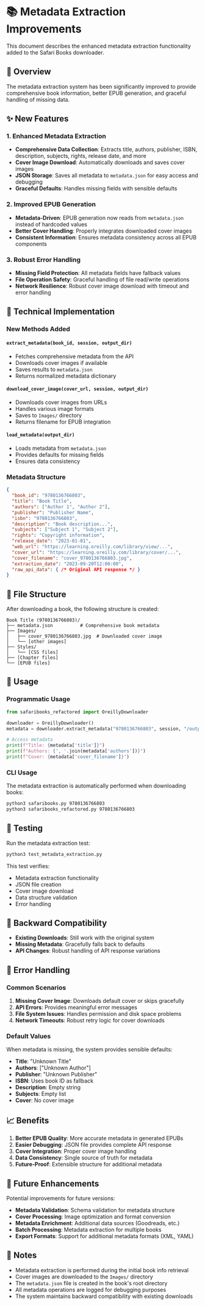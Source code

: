 # 📚 Metadata Extraction Improvements

This document describes the enhanced metadata extraction functionality added to the Safari Books downloader.

## 🎯 Overview

The metadata extraction system has been significantly improved to provide comprehensive book information, better EPUB generation, and graceful handling of missing data.

## ✨ New Features

### 1. Enhanced Metadata Extraction

- **Comprehensive Data Collection**: Extracts title, authors, publisher, ISBN, description, subjects, rights, release date, and more
- **Cover Image Download**: Automatically downloads and saves cover images
- **JSON Storage**: Saves all metadata to `metadata.json` for easy access and debugging
- **Graceful Defaults**: Handles missing fields with sensible defaults

### 2. Improved EPUB Generation

- **Metadata-Driven**: EPUB generation now reads from `metadata.json` instead of hardcoded values
- **Better Cover Handling**: Properly integrates downloaded cover images
- **Consistent Information**: Ensures metadata consistency across all EPUB components

### 3. Robust Error Handling

- **Missing Field Protection**: All metadata fields have fallback values
- **File Operation Safety**: Graceful handling of file read/write operations
- **Network Resilience**: Robust cover image download with timeout and error handling

## 🔧 Technical Implementation

### New Methods Added

#### `extract_metadata(book_id, session, output_dir)`
- Fetches comprehensive metadata from the API
- Downloads cover images if available
- Saves results to `metadata.json`
- Returns normalized metadata dictionary

#### `download_cover_image(cover_url, session, output_dir)`
- Downloads cover images from URLs
- Handles various image formats
- Saves to `Images/` directory
- Returns filename for EPUB integration

#### `load_metadata(output_dir)`
- Loads metadata from `metadata.json`
- Provides defaults for missing fields
- Ensures data consistency

### Metadata Structure

```json
{
  "book_id": "9780136766803",
  "title": "Book Title",
  "authors": ["Author 1", "Author 2"],
  "publisher": "Publisher Name",
  "isbn": "9780136766803",
  "description": "Book description...",
  "subjects": ["Subject 1", "Subject 2"],
  "rights": "Copyright information",
  "release_date": "2023-01-01",
  "web_url": "https://learning.oreilly.com/library/view/...",
  "cover_url": "https://learning.oreilly.com/library/cover/...",
  "cover_filename": "cover_9780136766803.jpg",
  "extraction_date": "2023-09-20T12:00:00",
  "raw_api_data": { /* Original API response */ }
}
```

## 📁 File Structure

After downloading a book, the following structure is created:

```
Book Title (9780136766803)/
├── metadata.json          # Comprehensive book metadata
├── Images/
│   ├── cover_9780136766803.jpg  # Downloaded cover image
│   └── [other images]
├── Styles/
│   └── [CSS files]
├── [Chapter files]
└── [EPUB files]
```

## 🚀 Usage

### Programmatic Usage

```python
from safaribooks_refactored import OreillyDownloader

downloader = OreillyDownloader()
metadata = downloader.extract_metadata("9780136766803", session, "/output/dir")

# Access metadata
print(f"Title: {metadata['title']}")
print(f"Authors: {', '.join(metadata['authors'])}")
print(f"Cover: {metadata['cover_filename']}")
```

### CLI Usage

The metadata extraction is automatically performed when downloading books:

```bash
python3 safaribooks.py 9780136766803
python3 safaribooks_refactored.py 9780136766803
```

## 🧪 Testing

Run the metadata extraction test:

```bash
python3 test_metadata_extraction.py
```

This test verifies:
- Metadata extraction functionality
- JSON file creation
- Cover image download
- Data structure validation
- Error handling

## 🔄 Backward Compatibility

- **Existing Downloads**: Still work with the original system
- **Missing Metadata**: Gracefully falls back to defaults
- **API Changes**: Robust handling of API response variations

## 🐛 Error Handling

### Common Scenarios

1. **Missing Cover Image**: Downloads default cover or skips gracefully
2. **API Errors**: Provides meaningful error messages
3. **File System Issues**: Handles permission and disk space problems
4. **Network Timeouts**: Robust retry logic for cover downloads

### Default Values

When metadata is missing, the system provides sensible defaults:

- **Title**: "Unknown Title"
- **Authors**: ["Unknown Author"]
- **Publisher**: "Unknown Publisher"
- **ISBN**: Uses book ID as fallback
- **Description**: Empty string
- **Subjects**: Empty list
- **Cover**: No cover image

## 📈 Benefits

1. **Better EPUB Quality**: More accurate metadata in generated EPUBs
2. **Easier Debugging**: JSON file provides complete API response
3. **Cover Integration**: Proper cover image handling
4. **Data Consistency**: Single source of truth for metadata
5. **Future-Proof**: Extensible structure for additional metadata

## 🔮 Future Enhancements

Potential improvements for future versions:

- **Metadata Validation**: Schema validation for metadata structure
- **Cover Processing**: Image optimization and format conversion
- **Metadata Enrichment**: Additional data sources (Goodreads, etc.)
- **Batch Processing**: Metadata extraction for multiple books
- **Export Formats**: Support for additional metadata formats (XML, YAML)

## 📝 Notes

- Metadata extraction is performed during the initial book info retrieval
- Cover images are downloaded to the `Images/` directory
- The `metadata.json` file is created in the book's root directory
- All metadata operations are logged for debugging purposes
- The system maintains backward compatibility with existing downloads
